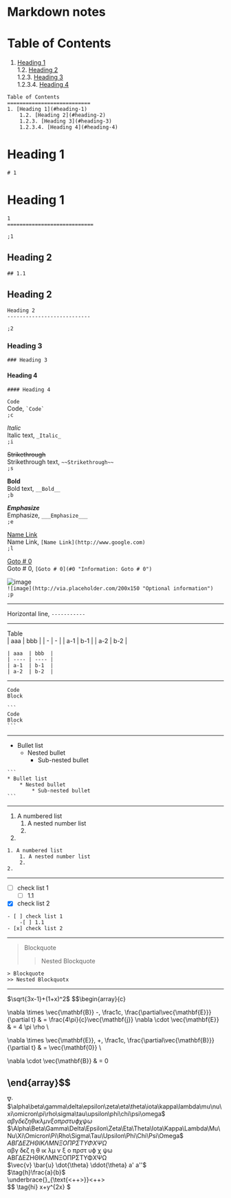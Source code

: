 # Markdown notes
Table of Contents
===========================
1. [Heading 1](#heading-1)  
    1.2. [Heading 2](#heading-2)  
    1.2.3. [Heading 3](#heading-3)  
    1.2.3.4. [Heading 4](#heading-4)  
```
Table of Contents
===========================
1. [Heading 1](#heading-1)  
    1.2. [Heading 2](#heading-2)  
    1.2.3. [Heading 3](#heading-3)  
    1.2.3.4. [Heading 4](#heading-4)  
```


# Heading 1
```
# 1
```

Heading 1
============================
```
1
============================
```
`;1`

## Heading 2
```
## 1.1
```

Heading 2
---------------------------
```
Heading 2
---------------------------
```
`;2`

### Heading 3
```
### Heading 3
```

#### Heading 4
`#### Heading 4` 

`Code`  
Code, `` `Code` ``  
`;c` 

_Italic_  
Italic text, `_Italic_`  
`;i`

~~Strikethrough~~  
Strikethrough text, `~~Strikethrough~~`  
`;s`

__Bold__  
Bold text, `__Bold__`  
`;b`

___Emphasize___  
Emphasize, `___Emphasize___`  
`;e`

[Name Link](http://www.google.com)  
Name Link, `[Name Link](http://www.google.com)`  
`;l`


[Goto # 0](#0 "Information: Goto # 0")  
Goto # 0, `[Goto # 0](#0 "Information: Goto # 0")`  

![image](http://via.placeholder.com/200x150 "Optional information")  
`![image](http://via.placeholder.com/200x150 "Optional information")`  
`;p`

--------
Horizontal line, `-----------`  


--------
Table  
| aaa | bbb |
| -   | -   |
| a-1 | b-1 |
| a-2 | b-2 |
```
| aaa  | bbb  |
| ---- | ---- |
| a-1  | b-1  |
| a-2  | b-2  |
```
--------
```
Code
Block
```
````
```
Code
Block
```
````
--------

* Bullet list
	* Nested bullet
		* Sub-nested bullet
````
```
* Bullet list
	* Nested bullet
		* Sub-nested bullet
```
````
--------
1. A numbered list
	1. A nested number list
	2. 
2. 
```
1. A numbered list
	1. A nested number list
	2. 
2.
```

--------
- [ ] check list 1
	- [ ] 1.1
- [x] check list 2
```
- [ ] check list 1
	-[ ] 1.1
- [x] check list 2
```
--------

> Blockquote
>> Nested Blockquote
```
> Blockquote
>> Nested Blockquotx
```
------


$\sqrt{3x-1}+(1+x)^2$
$$\begin{array}{c}

\nabla \times \vec{\mathbf{B}} -\, \frac1c\, \frac{\partial\vec{\mathbf{E}}}{\partial t} &
= \frac{4\pi}{c}\vec{\mathbf{j}}    \nabla \cdot \vec{\mathbf{E}} & = 4 \pi \rho \\

\nabla \times \vec{\mathbf{E}}\, +\, \frac1c\, \frac{\partial\vec{\mathbf{B}}}{\partial t} & = \vec{\mathbf{0}} \\

\nabla \cdot \vec{\mathbf{B}} & = 0

\end{array}$$
-------------------------------------

$\nabla \cdot$  
$\alpha\beta\gamma\delta\epsilon\zeta\eta\theta\iota\kappa\lambda\mu\nu\xi\omicron\pi\rho\sigma\tau\upsilon\phi\chi\psi\omega$  
$αβγδϵζηθικλμνξoπρστυϕχψω$  
$\Alpha\Beta\Gamma\Delta\Epsilon\Zeta\Eta\Theta\Iota\Kappa\Lambda\Mu\Nu\Xi\Omicron\Pi\Rho\Sigma\Tau\Upsilon\Phi\Chi\Psi\Omega$  
$ABΓΔEZHΘIKΛMNΞOΠPΣTΥΦXΨΩ$  
αβγ δϵζ η θ ικ λμ ν ξ o πρστ υϕ χ ψω  
ABΓΔEZHΘIKΛMNΞOΠPΣTΥΦXΨΩ  
$\vec{v} \bar{u} \dot{\theta} \ddot{\theta} a' a''$  
$\tag{h}\frac{a}{b}$  
\underbrace{}_{\text{<++>}}<++>  
$$
\tag{hi} x+y^{2x}
$

